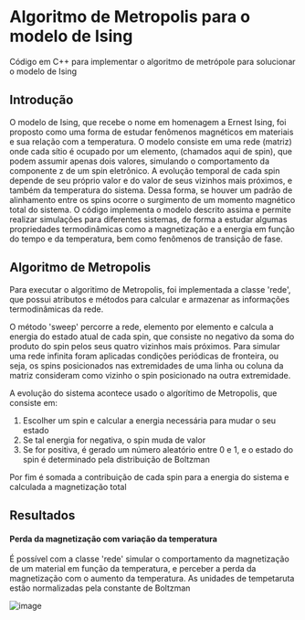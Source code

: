# Algoritmo de Metropolis para o modelo de Ising

Código em C++ para implementar o algoritmo de metrópole para solucionar o modelo de Ising 


## Introdução

O modelo de Ising, que recebe o nome em homenagem a Ernest Ising, foi proposto como uma forma de
estudar fenômenos magnéticos em materiais e sua relação com a temperatura. O modelo consiste em uma
rede (matriz) onde cada sı́tio é ocupado por um elemento, (chamados aqui de spin), que podem assumir apenas dois
valores, simulando o comportamento da componente z de um spin eletrônico. A evolução temporal de cada
spin depende de seu próprio valor e do valor de seus vizinhos mais próximos, e também da temperatura
do sistema. Dessa forma, se houver um padrão de alinhamento entre os spins ocorre o surgimento de um
momento magnético total do sistema. O código implementa o modelo descrito assima e permite realizar simulações para diferentes sistemas, de forma a estudar algumas
propriedades termodinâmicas como a magnetização e a energia em função do tempo e da temperatura,
bem como fenômenos de transição de fase.

## Algoritmo de Metropolis

Para executar o algoritimo de Metropolis, foi implementada a classe 'rede', que possui atributos e métodos para calcular e armazenar as informações termodinâmicas da rede.

O método 'sweep' percorre a rede, elemento por elemento e calcula a energia do estado atual de cada spin, que consiste no negativo da soma do produto do spin pelos seus quatro vizinhos mais próximos. Para simular uma rede infinita foram aplicadas condições periódicas de fronteira, ou seja, os spins posicionados nas extremidades de uma linha ou coluna da matriz consideram como vizinho o spin posicionado na outra extremidade. 

A evolução do sistema acontece usado o algorı́timo de Metropolis,
que consiste em:

1. Escolher um spin e calcular a energia necessária para mudar o seu estado
2. Se tal energia for negativa, o spin muda de valor
3. Se for positiva, é gerado um número aleatório entre 0 e 1, e o estado do spin é determinado pela distribuição de Boltzman

Por fim é somada a contribuição de cada spin para a energia do sistema e calculada a magnetização total

## Resultados

#### Perda da magnetização com variação da temperatura

É possível com a classe 'rede' simular o comportamento da magnetização de um material em função da temperatura, e perceber a perda da magnetização com o aumento da temperatura. As unidades de tempetaruta estão normalizadas pela constante de Boltzman

![image](https://user-images.githubusercontent.com/78453361/149634309-2dea8996-7687-4c3b-b6ad-1ca2da0c2175.png)


